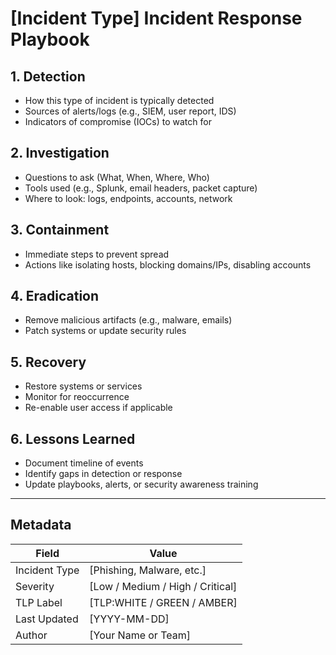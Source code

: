 #  [Incident Type] Incident Response Playbook

## 1. Detection
- How this type of incident is typically detected
- Sources of alerts/logs (e.g., SIEM, user report, IDS)
- Indicators of compromise (IOCs) to watch for

##  2. Investigation
- Questions to ask (What, When, Where, Who)
- Tools used (e.g., Splunk, email headers, packet capture)
- Where to look: logs, endpoints, accounts, network

## 3. Containment
- Immediate steps to prevent spread
- Actions like isolating hosts, blocking domains/IPs, disabling accounts

## 4. Eradication
- Remove malicious artifacts (e.g., malware, emails)
- Patch systems or update security rules

## 5. Recovery
- Restore systems or services
- Monitor for reoccurrence
- Re-enable user access if applicable

## 6. Lessons Learned
- Document timeline of events
- Identify gaps in detection or response
- Update playbooks, alerts, or security awareness training

---

## Metadata
| Field        | Value                          |
|--------------|--------------------------------|
| Incident Type| [Phishing, Malware, etc.]     |
| Severity     | [Low / Medium / High / Critical] |
| TLP Label    | [TLP:WHITE / GREEN / AMBER]   |
| Last Updated | [YYYY-MM-DD]                  |
| Author       | [Your Name or Team]           |
